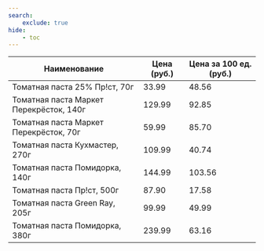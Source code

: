 ```yaml
---
search:
    exclude: true
hide:
    - toc
---
```


| Наименование | Цена (руб.) | Цена за 100 ед. (руб.) |
| -- | -- | -- |
| Томатная паста 25% Пр!ст, 70г | 33.99 | 48.56 |
| Томатная паста Маркет Перекрёсток, 140г | 129.99 | 92.85 |
| Томатная паста Маркет Перекрёсток, 70г | 59.99 | 85.70 |
| Томатная паста Кухмастер, 270г | 109.99 | 40.74 |
| Томатная паста Помидорка, 140г | 144.99 | 103.56 |
| Томатная паста Пр!ст, 500г | 87.90 | 17.58 |
| Томатная паста Green Ray, 205г | 99.99 | 49.99 |
| Томатная паста Помидорка, 380г | 239.99 | 63.16 |
